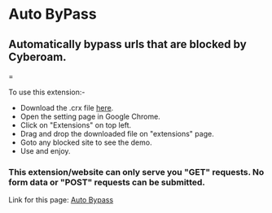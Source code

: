 # Auto ByPass

## Automatically bypass urls that are blocked by Cyberoam.
=

To use this extension:-

* Download the .crx file <a class="minibutton" href="http://goo.gl/adqX46" target="_blank">here</a>.
* Open the setting page in Google Chrome.
* Click on "Extensions" on top left.
* Drag and drop the downloaded file on "extensions" page.
* Goto any blocked site to see the demo.
* Use and enjoy.

### This extension/website can only serve you "GET" requests. No form data or "POST" requests can be submitted.

Link for this page: [Auto Bypass](http://goo.gl/c969Qa)